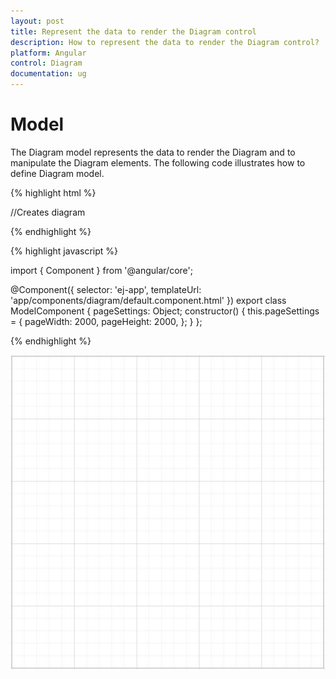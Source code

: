 ```yaml
---
layout: post
title: Represent the data to render the Diagram control
description: How to represent the data to render the Diagram control?
platform: Angular
control: Diagram
documentation: ug
---
```


# Model

The Diagram model represents the data to render the Diagram and to manipulate the Diagram elements. The following code illustrates how to define Diagram model.

{% highlight html %}

//Creates diagram
<div>
<ej-diagram  id="diagramCore" width="100%" height="490px" [pageSettings]="pageSettings">
</ej-diagram>
</div>

{% endhighlight %}

{% highlight javascript %}

import { Component } from '@angular/core';

@Component({
  selector: 'ej-app',
  templateUrl: 'app/components/diagram/default.component.html'
})
export class ModelComponent {
    pageSettings: Object;
    constructor() {
        this.pageSettings = {
          pageWidth: 2000,
          pageHeight: 2000,
      };
  }
};

{% endhighlight %}

![](/angular-2/Diagram/Model_images/Model_img1.png)
